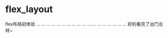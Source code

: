 # flex_layout
flex布局初体验
...
...
...
...
...
...
...
...
...
...
...
...
...
...
...
...
...
...
好的看完了出门左转~
